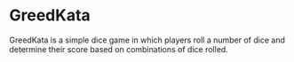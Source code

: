 # GreedKata
GreedKata is a simple dice game in which players roll a number of dice and determine their score based on combinations of dice rolled.  
